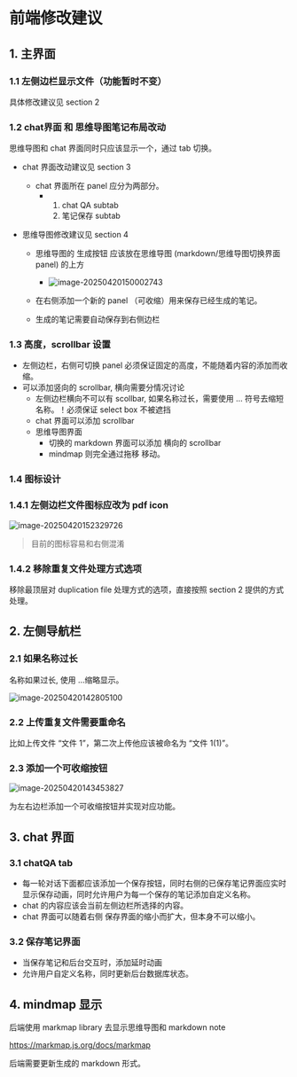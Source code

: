 # 前端修改建议

## 1. 主界面

### 1.1 左侧边栏显示文件（功能暂时不变）

具体修改建议见 section 2

### 1.2 chat界面 和 思维导图笔记布局改动

思维导图和 chat 界面同时只应该显示一个，通过 tab 切换。

- chat 界面改动建议见 section 3

  - chat 界面所在 panel 应分为两部分。
    - 1. chat QA subtab
      2. 笔记保存 subtab

- 思维导图修改建议见 section 4

  - 思维导图的 生成按钮 应该放在思维导图 (markdown/思维导图切换界面 panel) 的上方
    - ![image-20250420150002743](/Users/wanghaonan/WebstormProjects/np_project/assets/image-20250420150002743.png)
  - 在右侧添加一个新的 panel （可收缩）用来保存已经生成的笔记。

  - 生成的笔记需要自动保存到右侧边栏

     
### 1.3 高度，scrollbar 设置

- 左侧边栏，右侧可切换 panel 必须保证固定的高度，不能随着内容的添加而收缩。
- 可以添加竖向的 scrollbar, 横向需要分情况讨论
  - 左侧边栏横向不可以有 scollbar, 如果名称过长，需要使用 … 符号去缩短名称。！必须保证 select box 不被遮挡
  - chat 界面可以添加 scrollbar
  - 思维导图界面
    - 切换的 markdown 界面可以添加 横向的 scrollbar
    - mindmap 则完全通过拖移 移动。


### 1.4 图标设计

### 1.4.1 左侧边栏文件图标应改为 pdf icon

![image-20250420152329726](/Users/wanghaonan/WebstormProjects/np_project/assets/image-20250420152329726.png)

> 目前的图标容易和右侧混淆

### 1.4.2 移除重复文件处理方式选项

移除最顶层对 duplication file 处理方式的选项，直接按照 section 2 提供的方式处理。

## 2. 左侧导航栏

### 2.1 如果名称过长

名称如果过长, 使用 …缩略显示。

![image-20250420142805100](/Users/wanghaonan/WebstormProjects/np_project/assets/image-20250420142805100.png)

### 2.2 上传重复文件需要重命名

比如上传文件 “文件 1”，第二次上传他应该被命名为 “文件 1(1)”。

### 2.3 添加一个可收缩按钮

![image-20250420143453827](/Users/wanghaonan/WebstormProjects/np_project/assets/image-20250420143453827.png)

为左右边栏添加一个可收缩按钮并实现对应功能。

## 3. chat 界面

### 3.1 chatQA tab

- 每一轮对话下面都应该添加一个保存按钮，同时右侧的已保存笔记界面应实时显示保存动画，同时允许用户为每一个保存的笔记添加自定义名称。
- chat 的内容应该会当前左侧边栏所选择的内容。
- chat 界面可以随着右侧 保存界面的缩小而扩大，但本身不可以缩小。

### 3.2 保存笔记界面

- 当保存笔记和后台交互时，添加延时动画
- 允许用户自定义名称，同时更新后台数据库状态。



## 4. mindmap 显示

后端使用 markmap library 去显示思维导图和 markdown note

https://markmap.js.org/docs/markmap

后端需要更新生成的 markdown 形式。


